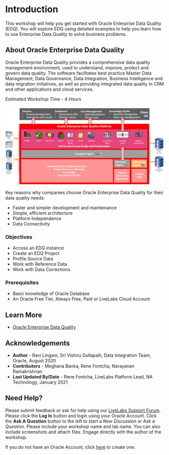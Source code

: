 # Introduction

This workshop will help you get started with Oracle Enterprise Data Quality (EDQ). You will explore EDQ using detailed examples to help you learn how to use Enterprise Data Quality to solve business problems.

## About Oracle Enterprise Data Quality
Oracle Enterprise Data Quality provides a comprehensive data quality management environment, used to understand, improve, protect and govern data quality. The software facilitates best practice Master Data Management, Data Governance, Data Integration, Business Intelligence and data migration initiatives, as well as providing integrated data quality in CRM and other applications and cloud services.

*Estimated Workshop Time* -  4 Hours

  ![](./images/edq_architecture.png " ")

Key reasons why companies choose Oracle Enterprise Data Quality for their data quality needs:
  * Faster and simpler development and maintenance
  * Simple, efficient architecture
  * Platform Independence
  * Data Connectivity

### Objectives

- Access an EDQ instance
- Create an EDQ Project
- Profile Source Data
- Work with Reference Data
- Work with Data Corrections

### Prerequisites
* Basic knowledge of Oracle Database
* An Oracle Free Tier, Always Free, Paid or LiveLabs Cloud Account

## Learn More
- [Oracle Enterprise Data Quality](https://docs.oracle.com/en/middleware/fusion-middleware/enterprise-data-quality/index.html)

## Acknowledgements
* **Author** - Ravi Lingam, Sri Vishnu Gullapalli, Data Integration Team, Oracle, August 2020
* **Contributors** - Meghana Banka, Rene Fontcha, Narayanan Ramakrishnan
* **Last Updated By/Date** - Rene Fontcha, LiveLabs Platform Lead, NA Technology, January 2021

## Need Help?
Please submit feedback or ask for help using our [LiveLabs Support Forum](https://community.oracle.com/tech/developers/categories/goldengate-on-premises). Please click the **Log In** button and login using your Oracle Account. Click the **Ask A Question** button to the left to start a *New Discussion* or *Ask a Question*.  Please include your workshop name and lab name.  You can also include screenshots and attach files.  Engage directly with the author of the workshop.

If you do not have an Oracle Account, click [here](https://profile.oracle.com/myprofile/account/create-account.jspx) to create one.
